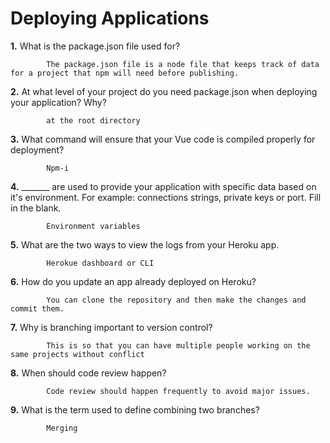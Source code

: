 # Deploying Applications

**1.** What is the package.json file used for?
<!-- enter you answer in the space below -->
```
        The package.json file is a node file that keeps track of data for a project that npm will need before publishing. 
``` 
**2.** At what level of your project do you need package.json when deploying your application? Why?
<!-- enter you answer in the space below -->
```
        at the root directory
```
**3.** What command will ensure that your Vue code is compiled properly for deployment?
<!-- enter you answer in the space below -->
```
        Npm-i
```
**4.** _______ are used to provide your application with specific data based on it's environment. For example: connections strings, private keys or port. Fill in the blank.
<!-- enter you answer in the space below -->
```
        Environment variables
```
**5.** What are the two ways to view the logs from your Heroku app.
<!-- enter you answer in the space below -->
```
        Herokue dashboard or CLI
```
**6.** How do you update an app already deployed on Heroku?
<!-- enter you answer in the space below -->
```
        You can clone the repository and then make the changes and commit them.
```
**7.** Why is branching important to version control?
<!-- enter you answer in the space below -->
```
        This is so that you can have multiple people working on the same projects without conflict
```
**8.** When should code review happen?
<!-- enter you answer in the space below -->
```
        Code review should happen frequently to avoid major issues.
```
**9.** What is the term used to define combining two branches?
<!-- enter you answer in the space below -->
```
        Merging
```